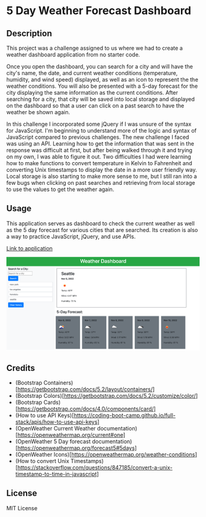 # 5 Day Weather Forecast Dashboard

## Description
This project was a challenge assigned to us where we had to create a weather dashboard application from no starter code. 

Once you open the dashboard, you can search for a city and will have the city's name, the date, and current weather conditions (temperature, humidity, and wind speed) displayed, as well as an icon to represent the the weather conditions. You will also be presented with a 5-day forecast for the city displaying the same information as the current conditions. After searching for a city, that city will be saved into local storage and displayed on the dashboard so that a user can click on a past search to have the weather be shown again.

In this challenge I incorporated some jQuery if I was unsure of the syntax for JavaScript. I'm beginning to understand more of the logic and syntax of JavaScript compared to previous challenges. The new challenge I faced was using an API. Learning how to get the information that was sent in the response was difficult at first, but after being walked through it and trying on my own, I was able to figure it out. Two difficulties I had were learning how to make functions to convert temperature in Kelvin to Fahrenheit and converting Unix timestamps to display the date in a more user friendly way. Local storage is also starting to make more sense to me, but I still ran into a few bugs when clicking on past searches and retrieving from local storage to use the values to get the weather again.



## Usage
This application serves as dashboard to check the current weather as well as the 5 day forecast for various cities that are searched. Its creation is also a way to practice JavaScript, jQuery, and use APIs.

[Link to application](https://crzn24.github.io/5day-weather-dashboard/)



![Screenshot of weather dashboard](/assets/images/weather-dashboard-screenshot.png)

## Credits
* (Bootstrap Containers)[https://getbootstrap.com/docs/5.2/layout/containers/]
* (Bootstrap Colors)[https://getbootstrap.com/docs/5.2/customize/color/]
* (Bootstrap Cards)[https://getbootstrap.com/docs/4.0/components/card/]
* (How to use API Keys)[https://coding-boot-camp.github.io/full-stack/apis/how-to-use-api-keys]
* (OpenWeather Current Weather documentation)[https://openweathermap.org/current#one]
* (OpenWeather 5 Day forecast documentation)[https://openweathermap.org/forecast5#5days]
* (OpenWeather Icons)[https://openweathermap.org/weather-conditions]
* (How to convert Unix Timestamps)[https://stackoverflow.com/questions/847185/convert-a-unix-timestamp-to-time-in-javascript]


## License

MIT License